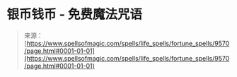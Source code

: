 <!--yml

category: 未分类

date: 2024-06-12 18:45:55

-->

# 银币钱币 - 免费魔法咒语

> 来源：[https://www.spellsofmagic.com/spells/life_spells/fortune_spells/9570/page.html#0001-01-01](https://www.spellsofmagic.com/spells/life_spells/fortune_spells/9570/page.html#0001-01-01)
